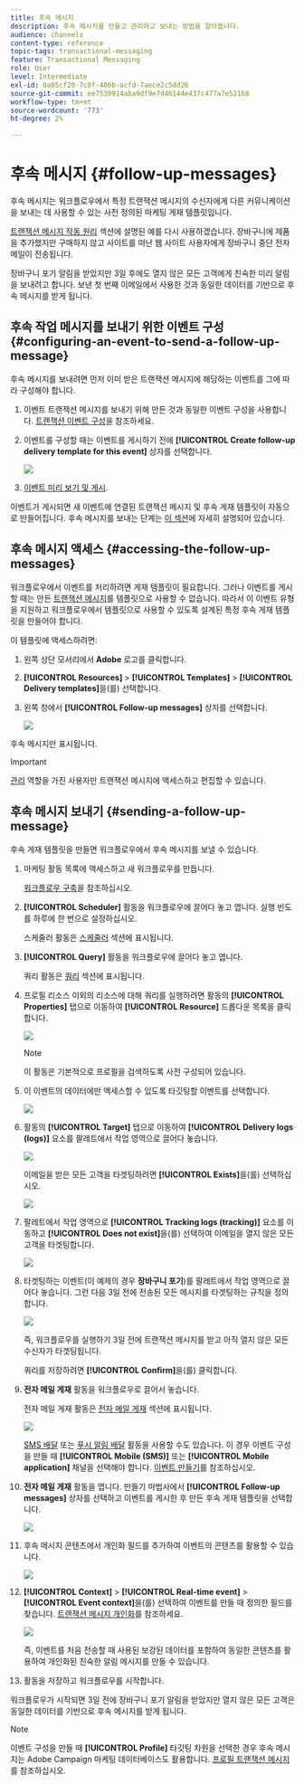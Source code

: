 ```yaml
---
title: 후속 메시지
description: 후속 메시지를 만들고 관리하고 보내는 방법을 알아봅니다.
audience: channels
content-type: reference
topic-tags: transactional-messaging
feature: Transactional Messaging
role: User
level: Intermediate
exl-id: 0a05cf20-7c8f-406b-acfd-7aece2c5dd26
source-git-commit: ee7539914aba9df9e7d46144e437c477a7e52168
workflow-type: tm+mt
source-wordcount: '773'
ht-degree: 2%

---
```


# 후속 메시지 {#follow-up-messages}

후속 메시지는 워크플로우에서 특정 트랜잭션 메시지의 수신자에게 다른 커뮤니케이션을 보내는 데 사용할 수 있는 사전 정의된 마케팅 게재 템플릿입니다.

[트랜잭션 메시지 작동 원리](../../channels/using/getting-started-with-transactional-msg.md#transactional-messaging-operating-principle) 섹션에 설명된 예를 다시 사용하겠습니다. 장바구니에 제품을 추가했지만 구매하지 않고 사이트를 떠난 웹 사이트 사용자에게 장바구니 중단 전자 메일이 전송됩니다.

장바구니 포기 알림을 받았지만 3일 후에도 열지 않은 모든 고객에게 친숙한 미리 알림을 보내려고 합니다. 보낸 첫 번째 이메일에서 사용한 것과 동일한 데이터를 기반으로 후속 메시지를 받게 됩니다.

## 후속 작업 메시지를 보내기 위한 이벤트 구성 {#configuring-an-event-to-send-a-follow-up-message}

후속 메시지를 보내려면 먼저 이미 받은 트랜잭션 메시지에 해당하는 이벤트를 그에 따라 구성해야 합니다.

1. 이벤트 트랜잭션 메시지를 보내기 위해 만든 것과 동일한 이벤트 구성을 사용합니다. [트랜잭션 이벤트 구성](../../channels/using/configuring-transactional-event.md)을 참조하세요.
1. 이벤트를 구성할 때는 이벤트를 게시하기 전에 **[!UICONTROL Create follow-up delivery template for this event]** 상자를 선택합니다.

   ![](assets/message-center_follow-up-checkbox.png)

1. [이벤트 미리 보기 및 게시](../../channels/using/publishing-transactional-event.md#previewing-and-publishing-the-event).

이벤트가 게시되면 새 이벤트에 연결된 트랜잭션 메시지 및 후속 게재 템플릿이 자동으로 만들어집니다. 후속 메시지를 보내는 단계는 [이 섹션](#sending-a-follow-up-message)에 자세히 설명되어 있습니다.

## 후속 메시지 액세스 {#accessing-the-follow-up-messages}

워크플로우에서 이벤트를 처리하려면 게재 템플릿이 필요합니다. 그러나 이벤트를 게시할 때는 만든 [트랜잭션 메시지](../../channels/using/editing-transactional-message.md)를 템플릿으로 사용할 수 없습니다. 따라서 이 이벤트 유형을 지원하고 워크플로우에서 템플릿으로 사용할 수 있도록 설계된 특정 후속 게재 템플릿을 만들어야 합니다.

이 템플릿에 액세스하려면:

1. 왼쪽 상단 모서리에서 **Adobe** 로고를 클릭합니다.
1. **[!UICONTROL Resources]** > **[!UICONTROL Templates]** > **[!UICONTROL Delivery templates]**&#x200B;을(를) 선택합니다.
1. 왼쪽 창에서 **[!UICONTROL Follow-up messages]** 상자를 선택합니다.

   ![](assets/message-center_follow-up-search.png)

후속 메시지만 표시됩니다.

>[!IMPORTANT]
>
>[관리](../../administration/using/users-management.md#functional-administrators) 역할을 가진 사용자만 트랜잭션 메시지에 액세스하고 편집할 수 있습니다.

## 후속 메시지 보내기 {#sending-a-follow-up-message}

후속 게재 템플릿을 만들면 워크플로우에서 후속 메시지를 보낼 수 있습니다.

<!--You need to set up a workflow targeting the event corresponding to the transactional message that was already received.-->

1. 마케팅 활동 목록에 액세스하고 새 워크플로우를 만듭니다.

   [워크플로우 구축](../../automating/using/building-a-workflow.md#creating-a-workflow)을 참조하십시오.

1. **[!UICONTROL Scheduler]** 활동을 워크플로우에 끌어다 놓고 엽니다. 실행 빈도를 하루에 한 번으로 설정하십시오.

   스케줄러 활동은 [스케줄러](../../automating/using/scheduler.md) 섹션에 표시됩니다.

1. **[!UICONTROL Query]** 활동을 워크플로우에 끌어다 놓고 엽니다.

   쿼리 활동은 [쿼리](../../automating/using/query.md) 섹션에 표시됩니다.

1. 프로필 리소스 이외의 리소스에 대해 쿼리를 실행하려면 활동의 **[!UICONTROL Properties]** 탭으로 이동하여 **[!UICONTROL Resource]** 드롭다운 목록을 클릭합니다.

   ![](assets/message-center_follow-up-query-properties.png)

   >[!NOTE]
   >
   >이 활동은 기본적으로 프로필을 검색하도록 사전 구성되어 있습니다.

1. 이 이벤트의 데이터에만 액세스할 수 있도록 타깃팅할 이벤트를 선택합니다.

   ![](assets/message-center_follow-up-query-resource.png)

1. 활동의 **[!UICONTROL Target]** 탭으로 이동하여 **[!UICONTROL Delivery logs (logs)]** 요소를 팔레트에서 작업 영역으로 끌어다 놓습니다.

   ![](assets/message-center_follow-up-delivery-logs.png)

   이메일을 받은 모든 고객을 타겟팅하려면 **[!UICONTROL Exists]**&#x200B;을(를) 선택하십시오.

   ![](assets/message-center_follow-up-delivery-logs-exists.png)

1. 팔레트에서 작업 영역으로 **[!UICONTROL Tracking logs (tracking)]** 요소를 이동하고 **[!UICONTROL Does not exist]**&#x200B;을(를) 선택하여 이메일을 열지 않은 모든 고객을 타겟팅합니다.

   ![](assets/message-center_follow-up-delivery-and-tracking-logs.png)

1. 타겟팅하는 이벤트(이 예제의 경우 **장바구니 포기**)를 팔레트에서 작업 영역으로 끌어다 놓습니다. 그런 다음 3일 전에 전송된 모든 메시지를 타겟팅하는 규칙을 정의합니다.

   ![](assets/message-center_follow-up-created.png)

   즉, 워크플로우를 실행하기 3일 전에 트랜잭션 메시지를 받고 아직 열지 않은 모든 수신자가 타겟팅됩니다.

   쿼리를 저장하려면 **[!UICONTROL Confirm]**&#x200B;을(를) 클릭합니다.

1. **전자 메일 게재** 활동을 워크플로우로 끌어서 놓습니다.

   전자 메일 게재 활동은 [전자 메일 게재](../../automating/using/email-delivery.md) 섹션에 표시됩니다.

   ![](assets/message-center_follow-up-workflow.png)

   [SMS 배달](../../automating/using/sms-delivery.md) 또는 [푸시 알림 배달](../../automating/using/push-notification-delivery.md) 활동을 사용할 수도 있습니다. 이 경우 이벤트 구성을 만들 때 **[!UICONTROL Mobile (SMS)]** 또는 **[!UICONTROL Mobile application]** 채널을 선택해야 합니다. [이벤트 만들기](../../channels/using/configuring-transactional-event.md#creating-an-event)를 참조하십시오.

1. **전자 메일 게재** 활동을 엽니다. 만들기 마법사에서 **[!UICONTROL Follow-up messages]** 상자를 선택하고 이벤트를 게시한 후 만든 후속 게재 템플릿을 선택합니다.

   ![](assets/message-center_follow-up-template.png)

1. 후속 메시지 콘텐츠에서 개인화 필드를 추가하여 이벤트의 콘텐츠를 활용할 수 있습니다.

   ![](assets/message-center_follow-up-content.png)

1. **[!UICONTROL Context]** > **[!UICONTROL Real-time event]** > **[!UICONTROL Event context]**&#x200B;을(를) 선택하여 이벤트를 만들 때 정의한 필드를 찾습니다. [트랜잭션 메시지 개인화](../../channels/using/editing-transactional-message.md#personalizing-a-transactional-message)를 참조하세요.

   ![](assets/message-center_follow-up-personalization.png)

   즉, 이벤트를 처음 전송할 때 사용된 보강된 데이터를 포함하여 동일한 콘텐츠를 활용하여 개인화된 친숙한 알림 메시지를 만들 수 있습니다.

1. 활동을 저장하고 워크플로우를 시작합니다.

워크플로우가 시작되면 3일 전에 장바구니 포기 알림을 받았지만 열지 않은 모든 고객은 동일한 데이터를 기반으로 후속 메시지를 받게 됩니다.

>[!NOTE]
>
>이벤트 구성을 만들 때 **[!UICONTROL Profile]** 타깃팅 차원을 선택한 경우 후속 메시지는 Adobe Campaign 마케팅 데이터베이스도 활용합니다. [프로필 트랜잭션 메시지](../../channels/using/editing-transactional-message.md#profile-transactional-message-specificities)를 참조하십시오.
